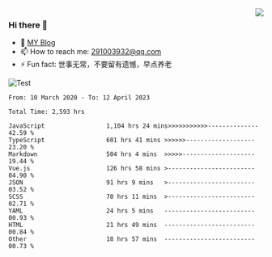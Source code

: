 <img align='right' src='https://github-readme-stats.vercel.app/api?username=niaogege&show_icons=true&theme=radical'/>

### Hi there 👋

- 🌱 [MY Blog](https://bythewayer.com/)
- 📫 How to reach me: 291003932@qq.com
- ⚡ Fun fact:  世事无常，不要留有遗憾，早点养老

![Test](https://github-readme-stats.vercel.app/api/top-langs/?username=niaogege&layout=compact)

<!--START_SECTION:waka-->

```text
From: 10 March 2020 - To: 12 April 2023

Total Time: 2,593 hrs

JavaScript                 1,104 hrs 24 mins>>>>>>>>>>>--------------   42.59 %
TypeScript                 601 hrs 41 mins >>>>>>-------------------   23.20 %
Markdown                   504 hrs 4 mins  >>>>>--------------------   19.44 %
Vue.js                     126 hrs 58 mins >------------------------   04.90 %
JSON                       91 hrs 9 mins   >------------------------   03.52 %
SCSS                       70 hrs 11 mins  >------------------------   02.71 %
YAML                       24 hrs 5 mins   -------------------------   00.93 %
HTML                       21 hrs 49 mins  -------------------------   00.84 %
Other                      18 hrs 57 mins  -------------------------   00.73 %
```

<!--END_SECTION:waka-->
